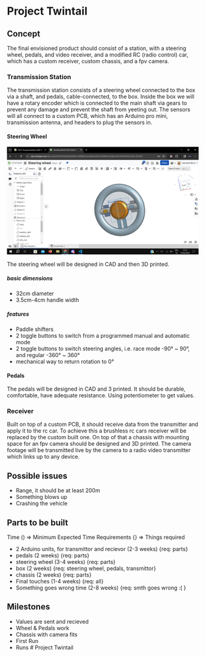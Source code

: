 # Project Twintail

## Concept

The final envisioned product should consist of a station, with a steering wheel, pedals, and video receiver, and a modified RC (radio control) car, which has a custom receiver, custom chassis, and a fpv camera.

### Transmission Station

The transmission station consists of a steering wheel connected to the box via a shaft, and pedals, cable-connected, to the box. Inside the box we will have a rotary encoder which is connected to the main shaft via gears to prevent any damage and prevent the shaft from yeeting out. The sensors will all connect to a custom PCB, which has an Arduino pro mini, transmission antenna, and headers to plug the sensors in. 

#### Steering Wheel 

<img src='img/wheel.png'> 

The steering wheel will be designed in CAD and then 3D printed.

##### basic dimensions 

- 32cm diameter
- 3.5cm-4cm handle width

##### features

- Paddle shifters
- 2 toggle buttons to switch from a programmed manual and automatic mode
- 2 toggle buttons to switch steering angles, i.e. race mode -90° ~ 90°, and regular -360° ~ 360°
- mechanical way to return rotation to 0°

#### Pedals

The pedals will be designed in CAD and 3 printed. It should be durable, comfortable, have adequate resistance. Using potentiometer to get values.

### Receiver

Built on top of a custom PCB, it should receive data from the transmitter and apply it to the rc car. To achieve this a brushless rc cars receiver will be replaced by the custom built one. On top of that a chassis with mounting space for an fpv camera should be designed and 3D printed. The camera footage will be transmitted live by the camera to a radio video transmitter which links up to any device.

## Possible issues

- Range, it should be at least 200m
- Something blows up
- Crashing the vehicle 

## Parts to be built

Time () => Minimum Expected Time 
Requirements {} => Things required

- 2 Arduino units, for transmittor and recievor (2-3 weeks) {req: parts}
- pedals (2 weeks) {req: parts}
- steering wheel (3-4 weeks) {req: parts}
- box (2 weeks) {req: steering wheel, pedals, transmittor}
- chassis (2 weeks) {req: parts}
- Final touches (1-4 weeks) {req: all}
- Something goes wrong time (2-8 weeks) {req: smth goes wrong :( }

## Milestones

- Values are sent and recieved
- Wheel & Pedals work
- Chassis with camera fits
- First Run
- Runs # Project Twintail

